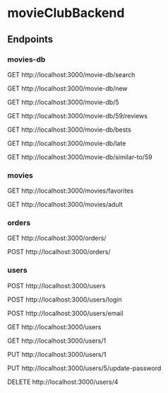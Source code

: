 # movieClubBackend

## Endpoints

### movies-db

GET    http://localhost:3000/movie-db/search

GET    http://localhost:3000/movie-db/new

GET    http://localhost:3000/movie-db/5

GET    http://localhost:3000/movie-db/59/reviews

GET    http://localhost:3000/movie-db/bests

GET    http://localhost:3000/movie-db/late

GET    http://localhost:3000/movie-db/similar-to/59

### movies

GET    http://localhost:3000/movies/favorites

GET    http://localhost:3000/movies/adult

### orders

GET    http://localhost:3000/orders/

POST   http://localhost:3000/orders/

### users

POST   http://localhost:3000/users

POST   http://localhost:3000/users/login

POST   http://localhost:3000/users/email

GET    http://localhost:3000/users

GET    http://localhost:3000/users/1

PUT    http://localhost:3000/users/1

PUT    http://localhost:3000/users/5/update-password

DELETE http://localhost:3000/users/4


